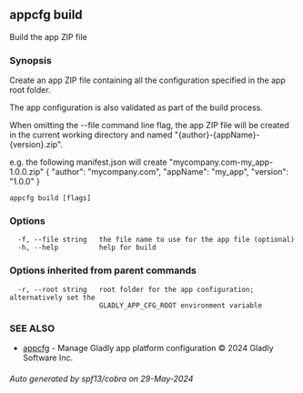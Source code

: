 ## appcfg build

Build the app ZIP file

### Synopsis


Create an app ZIP file containing all the configuration specified in the app 
root folder.

The app configuration is also validated as part of the build process.

When omitting the --file command line flag, the app ZIP file will be created 
in the current working directory and named "{author}-{appName}-{version}.zip".

e.g. the following manifest.json will create "mycompany.com-my_app-1.0.0.zip"
{
  "author": "mycompany.com",
  "appName": "my_app",
  "version": "1.0.0"
}


```
appcfg build [flags]
```

### Options

```
  -f, --file string   the file name to use for the app file (optional)
  -h, --help          help for build
```

### Options inherited from parent commands

```
  -r, --root string   root folder for the app configuration; alternatively set the
                      GLADLY_APP_CFG_ROOT environment variable
```

### SEE ALSO

* [appcfg](appcfg.md)	 - Manage Gladly app platform configuration © 2024 Gladly Software Inc.

###### Auto generated by spf13/cobra on 29-May-2024
